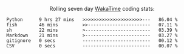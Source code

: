<!--<p align="center">
  <img width="auto" src ="https://github-readme-stats.vercel.app/api/top-langs/?username=syrkis&layout=compact&hide_border=true&theme=darcula&bg_color=00000000&langs_count=6&hide=jupyter%20notebook,JavaScript,HTML" width = 400>
      <img src ="https://github-readme-streak-stats.herokuapp.com?user=syrkis&theme=darcula&hide_border=true&background=FFFFFF00" width = 400>

</p>-->
<p align="center">Rolling seven day <a href='https://wakatime.com/'> WakaTime</a> coding stats:</p>
<!--START_SECTION:waka-->

```text
Python      9 hrs 27 mins   >>>>>>>>>>>>>>>>>>>>>>---   86.04 %
fish        46 mins         >>-----------------------   07.11 %
sh          22 mins         >------------------------   03.39 %
Markdown    21 mins         >------------------------   03.27 %
gitignore   0 secs          -------------------------   00.12 %
CSV         0 secs          -------------------------   00.07 %
```

<!--END_SECTION:waka-->
